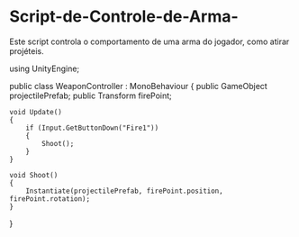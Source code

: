 # Script-de-Controle-de-Arma-
Este script controla o comportamento de uma arma do jogador, como atirar projéteis.

using UnityEngine;

public class WeaponController : MonoBehaviour
{
    public GameObject projectilePrefab;
    public Transform firePoint;

    void Update()
    {
        if (Input.GetButtonDown("Fire1"))
        {
            Shoot();
        }
    }

    void Shoot()
    {
        Instantiate(projectilePrefab, firePoint.position, firePoint.rotation);
    }
}
